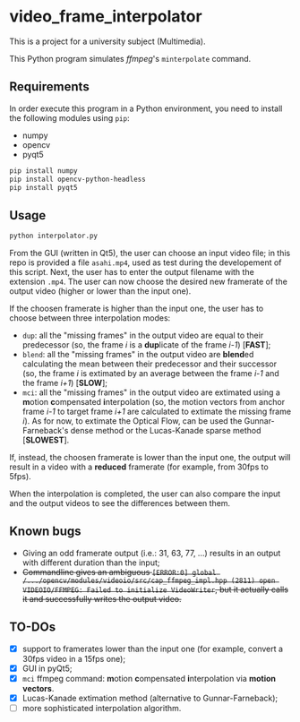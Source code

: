 # video_frame_interpolator
This is a project for a university subject (Multimedia).

This Python program simulates *ffmpeg*'s `minterpolate` command.

## Requirements
In order execute this program in a Python environment, you need to install the following modules using `pip`:
* numpy
* opencv
* pyqt5

```bash
pip install numpy
pip install opencv-python-headless
pip install pyqt5
```

## Usage
```bash
python interpolator.py
```
From the GUI (written in Qt5), the user can choose an input video file; in this repo is provided a file `asahi.mp4`, used as test during the developement of this script. Next, the user has to enter the output filename with the extension `.mp4`. The user can now choose the desired new framerate of the output video (higher or lower than the input one).

If the choosen framerate is higher than the input one, the user has to choose between three interpolation modes:
* `dup`: all the "missing frames" in the output video are equal to their predecessor (so, the frame *i* is a **dup**licate of the frame *i-1*) [**FAST**];
* `blend`: all the "missing frames" in the output video are **blend**ed calculating the mean between their predecessor and their successor (so, the frame *i* is extimated by an average between the frame *i-1* and the frame *i+1*) [**SLOW**];
* `mci`: all the "missing frames" in the output video are extimated using a **m**otion **c**ompensated **i**nterpolation (so, the motion vectors from anchor frame *i-1* to target frame *i+1* are calculated to extimate the missing frame *i*). As for now, to extimate the Optical Flow, can be used the Gunnar-Farneback's dense method or the Lucas-Kanade sparse method [**SLOWEST**].

If, instead, the choosen framerate is lower than the input one, the output will result in a video with a **reduced** framerate (for example, from 30fps to 5fps).

When the interpolation is completed, the user can also compare the input and the output videos to see the differences between them.

## Known bugs
* Giving an odd framerate output (i.e.: 31, 63, 77, ...) results in an output with different duration than the input;
* ~~Commandline gives an ambiguous `[ERROR:0] global /.../opencv/modules/videoio/src/cap_ffmpeg_impl.hpp (2811) open VIDEOIO/FFMPEG: Failed to initialize VideoWriter`, but it actually calls it and successfully writes the output video.~~

## TO-DOs
- [x] support to framerates lower than the input one (for example, convert a 30fps video in a 15fps one);
- [x] GUI in pyQt5;
- [x] `mci` ffmpeg command: **m**otion **c**ompensated **i**nterpolation via **motion vectors**.
- [x] Lucas-Kanade extimation method (alternative to Gunnar-Farneback);
- [ ] more sophisticated interpolation algorithm.

